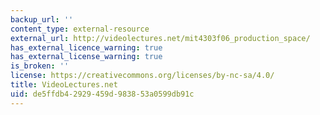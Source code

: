 ```yaml
---
backup_url: ''
content_type: external-resource
external_url: http://videolectures.net/mit4303f06_production_space/
has_external_licence_warning: true
has_external_license_warning: true
is_broken: ''
license: https://creativecommons.org/licenses/by-nc-sa/4.0/
title: VideoLectures.net
uid: de5ffdb4-2929-459d-9838-53a0599db91c
---
```

